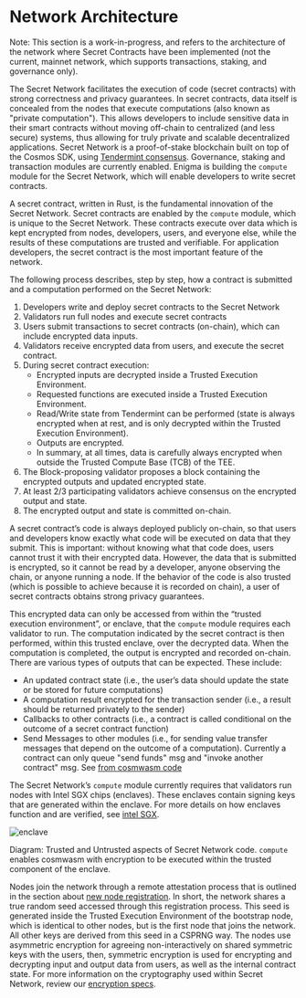 # Network Architecture

Note: This section is a work-in-progress, and refers to the architecture of the network where Secret Contracts have been implemented (not the current, mainnet network, which supports transactions, staking, and governance only).

The Secret Network facilitates the execution of code (secret contracts) with strong correctness and privacy guarantees. In secret contracts, data itself is concealed from the nodes that execute computations (also known as "private computation"). This allows developers to include sensitive data in their smart contracts without moving off-chain to centralized (and less secure) systems, thus allowing for truly private and scalable decentralized applications. Secret Network is a proof-of-stake blockchain built on top of the Cosmos SDK, using [Tendermint consensus](https://docs.tendermint.com/master/introduction/what-is-tendermint.html#consensus-overview). Governance, staking and transaction modules are currently enabled. Enigma is building the `compute` module for the Secret Network, which will enable developers to write secret contracts.

A secret contract, written in Rust, is the fundamental innovation of the Secret Network. Secret contracts are enabled by the `compute` module, which is unique to the Secret Network. These contracts execute over data which is kept encrypted from nodes, developers, users, and everyone else, while the results of these computations are trusted and verifiable. For application developers, the secret contract is the most important feature of the network.

The following process describes, step by step, how a contract is submitted and a computation performed on the Secret Network:

1. Developers write and deploy secret contracts to the Secret Network
2. Validators run full nodes and execute secret contracts
3. Users submit transactions to secret contracts (on-chain), which can include encrypted data inputs.
4. Validators receive encrypted data from users, and execute the secret contract.
5. During secret contract execution:
   - Encrypted inputs are decrypted inside a Trusted Execution Environment.
   - Requested functions are executed inside a Trusted Execution Environment.
   - Read/Write state from Tendermint can be performed (state is always encrypted when at rest, and is only decrypted within the Trusted Execution Environment).
   - Outputs are encrypted.
   - In summary, at all times, data is carefully always encrypted when outside the Trusted Compute Base (TCB) of the TEE.
6. The Block-proposing validator proposes a block containing the encrypted outputs and updated encrypted state.
7. At least 2/3 participating validators achieve consensus on the encrypted output and state.
8. The encrypted output and state is committed on-chain.

A secret contract’s code is always deployed publicly on-chain, so that users and developers know exactly what code will be executed on data that they submit. This is important: without knowing what that code does, users cannot trust it with their encrypted data. However, the data that is submitted is encrypted, so it cannot be read by a developer, anyone observing the chain, or anyone running a node. If the behavior of the code is also trusted (which is possible to achieve because it is recorded on chain), a user of secret contracts obtains strong privacy guarantees.

This encrypted data can only be accessed from within the “trusted execution environment”, or enclave, that the `compute` module requires each validator to run. The computation indicated by the secret contract is then performed, within this trusted enclave, over the decrypted data. When the computation is completed, the output is encrypted and recorded on-chain. There are various types of outputs that can be expected. These include:

- An updated contract state (i.e., the user’s data should update the state or be stored for future computations)
- A computation result encrypted for the transaction sender (i.e., a result should be returned privately to the sender)
- Callbacks to other contracts (i.e., a contract is called conditional on the outcome of a secret contract function)
- Send Messages to other modules (i.e., for sending value transfer messages that depend on the outcome of a computation). Currently a contract can only queue "send funds" msg and "invoke another contract" msg. See [from cosmwasm code](https://github.com/enigmampc/SecretNetwork/blob/e1c25ed06a9b3abba0378bdd858bad376dd828c9/cosmwasm/src/types.rs#L99-L112)

The Secret Network’s `compute` module currently requires that validators run nodes with Intel SGX chips (enclaves). These enclaves contain signing keys that are generated within the enclave. For more details on how enclaves function and are verified, see [intel SGX](sgx.md).

![enclave](/diagrams/enclave.png)

Diagram: Trusted and Untrusted aspects of Secret Network code. `compute` enables cosmwasm with encryption to be executed within the trusted component of the enclave.

Nodes join the network through a remote attestation process that is outlined in the section about [new node registration](/docs/protocol/encryption-specs.md#new-node-registration). In short, the network shares a true random seed accessed through this registration process. This seed is generated inside the Trusted Execution Environment of the bootstrap node, which is identical to other nodes, but is the first node that joins the network. All other keys are derived from this seed in a CSPRNG way. The nodes use asymmetric encryption for agreeing non-interactively on shared symmetric keys with the users, then, symmetric encryption is used for encrypting and decrypting input and output data from users, as well as the internal contract state. For more information on the cryptography used within Secret Network, review our [encryption specs](/docs/protocol/encryption-specs.md).
